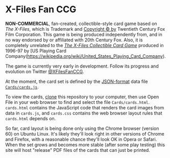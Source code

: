 X-Files Fan CCG
================

**NON-COMMERCIAL**, fan-created, collectible-style card game based on
_The X-Files_, which is Trademark and
[Copyright &copy; by](http://www.imdb.com/title/tt0106179/business)
Twentieth Century Fox Film Corporation.  This game is being produced
independently from, and in no way endorsed by or affiliated with 20th
Century Fox.  Also, it is completely unrelated to the
_[The X-Files Collectible Card Game](https://wikipedia.org/wiki/The_X-Files_Collectible_Card_Game)_
produced in 1996-97 by [US Playing Card Company(https://wikipedia.org/wiki/United_States_Playing_Card_Company).


The game is currently very early in development.  Follow its progress
and evolution on Twitter
[@XFilesFanCCG](https://twitter.com/XFilesFanCCG).

At the moment, the card set is defined by the
[JSON-format](https://wikipedia.org/wiki/JSON) data file
[`Cards/cards.js`](https://github.com/gleneivey/xfiles-fan-ccg/blob/master/Cards/cards.js).

To view the cards,
[clone](https://help.github.com/articles/cloning-a-repository/) this
repository to your computer, then use Open File in your web browser to
find and select the file `Cards/cards.html`.  `cards.html` contains
the JavaScript code that renders the card images from data in
`cards.js`, and `cards.css` contains the web browser layout rules that
`cards.html` depends on.

So far, card layout is being done only using the Chrome browser
(version 60) on Ubuntu Linux.  It's likely they'll look right in other
versions of Chrome and Firefox, with a reasonable chance they'll look
OK in Opera or Safari.  When the set grows and becomes more stable
(after some play testing) this site will host "release" PDF files of
the cards that can just be printed.
